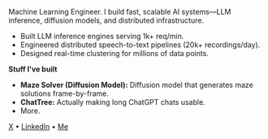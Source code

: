 

Machine Learning Engineer. I build fast, scalable AI systems—LLM inference, diffusion models, and distributed infrastructure.

- Built LLM inference engines serving 1k+ req/min.  
- Engineered distributed speech-to-text pipelines (20k+ recordings/day).  
- Designed real-time clustering for millions of data points.

**Stuff I've built**  
- **Maze Solver (Diffusion Model):** Diffusion model that generates maze solutions frame-by-frame.  
- **ChatTree:** Actually making long ChatGPT chats usable.  
- More.

[X](https://x.com/rikardradovac) • [LinkedIn](https://www.linkedin.com/in/rikard-radovac-433099133/)  •  [Me](https://rikardradovac.com/)
